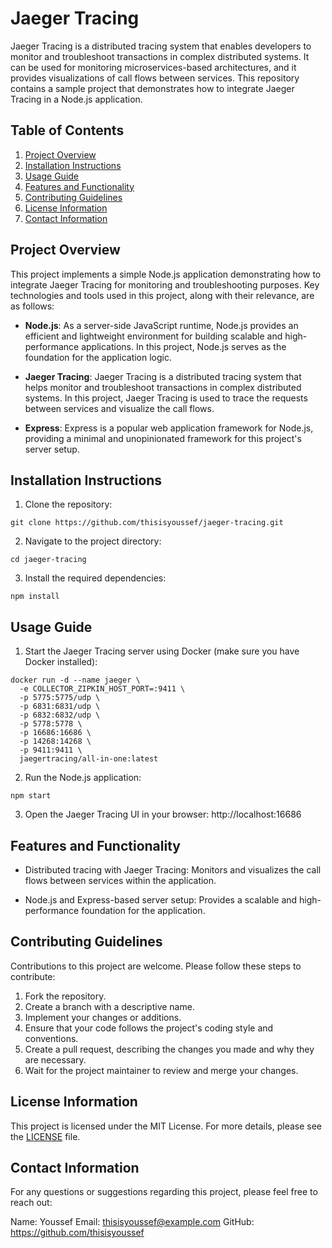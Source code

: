 # Jaeger Tracing

Jaeger Tracing is a distributed tracing system that enables developers to monitor and troubleshoot transactions in complex distributed systems. It can be used for monitoring microservices-based architectures, and it provides visualizations of call flows between services. This repository contains a sample project that demonstrates how to integrate Jaeger Tracing in a Node.js application.

## Table of Contents

1. [Project Overview](#project-overview)
2. [Installation Instructions](#installation-instructions)
3. [Usage Guide](#usage-guide)
4. [Features and Functionality](#features-and-functionality)
5. [Contributing Guidelines](#contributing-guidelines)
6. [License Information](#license-information)
7. [Contact Information](#contact-information)

## Project Overview

This project implements a simple Node.js application demonstrating how to integrate Jaeger Tracing for monitoring and troubleshooting purposes. Key technologies and tools used in this project, along with their relevance, are as follows:

- **Node.js**: As a server-side JavaScript runtime, Node.js provides an efficient and lightweight environment for building scalable and high-performance applications. In this project, Node.js serves as the foundation for the application logic.

- **Jaeger Tracing**: Jaeger Tracing is a distributed tracing system that helps monitor and troubleshoot transactions in complex distributed systems. In this project, Jaeger Tracing is used to trace the requests between services and visualize the call flows.

- **Express**: Express is a popular web application framework for Node.js, providing a minimal and unopinionated framework for this project's server setup.

## Installation Instructions

1. Clone the repository:

```
git clone https://github.com/thisisyoussef/jaeger-tracing.git
```

2. Navigate to the project directory:

```
cd jaeger-tracing
```

3. Install the required dependencies:

```
npm install
```

## Usage Guide

1. Start the Jaeger Tracing server using Docker (make sure you have Docker installed):

```
docker run -d --name jaeger \
  -e COLLECTOR_ZIPKIN_HOST_PORT=:9411 \
  -p 5775:5775/udp \
  -p 6831:6831/udp \
  -p 6832:6832/udp \
  -p 5778:5778 \
  -p 16686:16686 \
  -p 14268:14268 \
  -p 9411:9411 \
  jaegertracing/all-in-one:latest
```

2. Run the Node.js application:

```
npm start
```

3. Open the Jaeger Tracing UI in your browser: http://localhost:16686

## Features and Functionality

- Distributed tracing with Jaeger Tracing: Monitors and visualizes the call flows between services within the application.

- Node.js and Express-based server setup: Provides a scalable and high-performance foundation for the application.

## Contributing Guidelines

Contributions to this project are welcome. Please follow these steps to contribute:

1. Fork the repository.
2. Create a branch with a descriptive name.
3. Implement your changes or additions.
4. Ensure that your code follows the project's coding style and conventions.
5. Create a pull request, describing the changes you made and why they are necessary.
6. Wait for the project maintainer to review and merge your changes.

## License Information

This project is licensed under the MIT License. For more details, please see the [LICENSE](LICENSE) file.

## Contact Information

For any questions or suggestions regarding this project, please feel free to reach out:

Name: Youssef
Email: thisisyoussef@example.com
GitHub: https://github.com/thisisyoussef